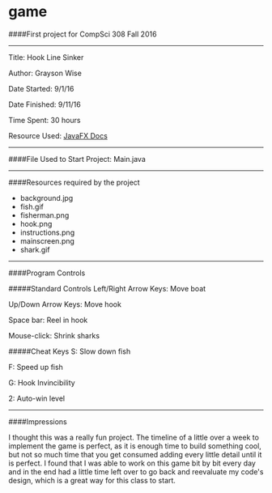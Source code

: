 game
====
####First project for CompSci 308 Fall 2016
___
Title: Hook Line Sinker

Author: Grayson Wise

Date Started: 9/1/16

Date Finished: 9/11/16

Time Spent: 30 hours

Resource Used: [JavaFX Docs](http://docs.oracle.com/javase/8/javase-clienttechnologies.htm)
___
####File Used to Start Project: Main.java
___
####Resources required by the project
- background.jpg
- fish.gif
- fisherman.png
- hook.png
- instructions.png
- mainscreen.png
- shark.gif

___

####Program Controls

#####Standard Controls
Left/Right Arrow Keys: Move boat

Up/Down Arrow Keys: Move hook

Space bar: Reel in hook

Mouse-click: Shrink sharks

#####Cheat Keys
S: Slow down fish

F: Speed up fish

G: Hook Invincibility

2: Auto-win level

___
####Impressions

I thought this was a really fun project. The timeline of a little over a week to implement the game is perfect, as it is enough time to build something cool, but not so much time that you get consumed adding every little detail until it is perfect. I found that I was able to work on this game bit by bit every day and in the end had a little time left over to go back and reevaluate my code's design, which is a great way for this class to start. 